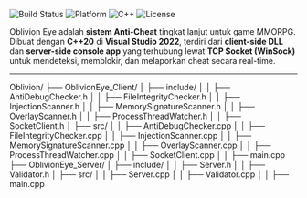 ![Build Status](https://img.shields.io/badge/build-passing-brightgreen?style=flat-square)
![Platform](https://img.shields.io/badge/platform-Windows-blue?style=flat-square)
![C++](https://img.shields.io/badge/C++-20-blue?style=flat-square)
![License](https://img.shields.io/badge/license-Private-red?style=flat-square)

Oblivion Eye adalah **sistem Anti-Cheat** tingkat lanjut untuk game MMORPG.  
Dibuat dengan **C++20** di **Visual Studio 2022**, terdiri dari **client-side DLL** dan **server-side console app** yang terhubung lewat **TCP Socket (WinSock)** untuk mendeteksi, memblokir, dan melaporkan cheat secara real-time.

---
Oblivion/
├── OblivionEye_Client/
│ ├── include/
│ │ ├── AntiDebugChecker.h
│ │ ├── FileIntegrityChecker.h
│ │ ├── InjectionScanner.h
│ │ ├── MemorySignatureScanner.h
│ │ ├── OverlayScanner.h
│ │ ├── ProcessThreadWatcher.h
│ │ ├── SocketClient.h
│ ├── src/
│ │ ├── AntiDebugChecker.cpp
│ │ ├── FileIntegrityChecker.cpp
│ │ ├── InjectionScanner.cpp
│ │ ├── MemorySignatureScanner.cpp
│ │ ├── OverlayScanner.cpp
│ │ ├── ProcessThreadWatcher.cpp
│ │ ├── SocketClient.cpp
│ │ ├── main.cpp
├── OblivionEye_Server/
│ ├── include/
│ │ ├── Server.h
│ │ ├── Validator.h
│ ├── src/
│ │ ├── Server.cpp
│ │ ├── Validator.cpp
│ │ ├── main.cpp
